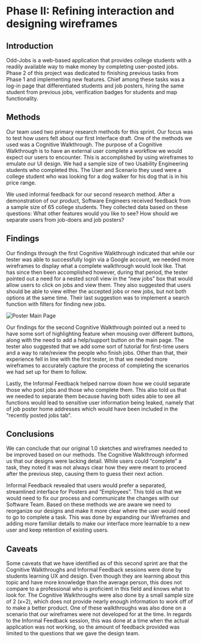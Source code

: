 # Phase II: Refining interaction and designing wireframes

## Introduction

  Odd-Jobs is a web-based application that provides college students with a readily available way to make money by completing user-posted jobs. Phase 2 of this project was dedicated to finishing previous tasks from Phase 1 and implementing new features. Chief among these tasks was a log-in page that differentiated students and job posters, hiring the same student from previous jobs, verification badges for students and map functionality.

## Methods

Our team used two primary research methods for this sprint. Our focus was to test how users felt about our first Interface draft. One of the methods we used was a Cognitive Walkthrough. The purpose of a Cognitive Walkthrough is to have an external user complete a workflow we would expect our users to encounter. This is accomplished by using wireframes to emulate our UI design. We had a sample size of two Usability Engineering students who completed this. The User and Scenario they used were a college student who was looking for a dog walker for his dog that is in his price range.
  
We used informal feedback for our second research method. After a demonstration of our product, Software Engineers received feedback from a sample size of 65 college students. They collected data based on these questions: What other features would you like to see? How should we separate users from job-doers and job posters?

## Findings

Our findings through the first Cognitive Walkthrough indicated that while our tester was able to successfully login via a Google account, we needed more wireframes to display what a complete walkthrough would look like. That has since then been accomplished however, during that period, the tester pointed out a need for a nested scroll view in the “new jobs” box that would allow users to click on jobs and view them. They also suggested that users should be able to view either the accepted jobs or new jobs, but not both options at the same time. Their last suggestion was to implement a search function with filters for finding new jobs.

![Poster Main Page](https://github.com/user-attachments/assets/94d09d54-cfef-47bc-9937-87312feed2a6)

Our findings for the second Cognitive Walkthrough pointed out a need to have some sort of highlighting feature when mousing over different buttons, along with the need to add a help/support button on the main page. The tester also suggested that we add some sort of tutorial for first-time users and a way to rate/review the people who finish jobs. Other than that, their experience fell in line with the first tester, in that we needed more wireframes to accurately capture the process of completing the scenarios we had set up for them to follow.

Lastly, the Informal Feedback helped narrow down how we could separate those who post jobs and those who complete them. This also told us that we needed to separate them because having both sides able to see all functions would lead to sensitive user information being leaked, namely that of job poster home addresses which would have been included in the “recently posted jobs tab”.
  
## Conclusions

We can conclude that our original 1.0 sketches and wireframes needed to be improved based on our methods. The Cognitive Walkthrough informed us that our designs were lacking detail. While users could “complete” a task, they noted it was not always clear how they were meant to proceed after the previous step, causing them to guess their next action.

Informal Feedback revealed that users would prefer a separated, streamlined interface for Posters and “Employees”. This told us that we would need to fix our process and communicate the changes with our Software Team. Based on these methods we are aware we need to reorganize our designs and make it more clear where the user would need to go to complete a task. This was done by expanding our Wireframes and adding more familiar details to make our interface more learnable to a new user and keep retention of existing users.
  
## Caveats

Some caveats that we have identified as of this second sprint are that the Cognitive Walkthroughs and Informal Feedback sessions were done by students learning UX and design. Even though they are learning about this topic and have more knowledge than the average person, this does not compare to a professional who is proficient in this field and knows what to look for. The Cognitive Walkthroughs were also done by a small sample size of 2 (x=2), which does not provide nearly enough information to work off of to make a better product. One of these walkthroughs was also done on a scenario that our wireframes were not developed for at the time. In regards to the Informal Feedback session, this was done at a time when the actual application was not working, so the amount of feedback provided was limited to the questions that we gave the design team.
